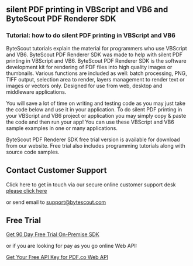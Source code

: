## silent PDF printing in VBScript and VB6 and ByteScout PDF Renderer SDK

### Tutorial: how to do silent PDF printing in VBScript and VB6

ByteScout tutorials explain the material for programmers who use VBScript and VB6. ByteScout PDF Renderer SDK was made to help with silent PDF printing in VBScript and VB6. ByteScout PDF Renderer SDK is the software development kit for rendering of PDF files into high quality images or thumbnails. Various functions are included as well: batch processing, PNG, TIFF output, selection area to render, layers management to render text or images or vectors only. Designed for use from web, desktop and middleware applications.

You will save a lot of time on writing and testing code as you may just take the code below and use it in your application. To do silent PDF printing in your VBScript and VB6 project or application you may simply copy & paste the code and then run your app! You can use these VBScript and VB6 sample examples in one or many applications.

ByteScout PDF Renderer SDK free trial version is available for download from our website. Free trial also includes programming tutorials along with source code samples.

## Contact Customer Support

Click here to get in touch via our secure online customer support desk [please click here](https://bytescout.zendesk.com/hc/en-us/requests/new?subject=ByteScout%20PDF%20Renderer%20SDK%20Question)

or send email to [support@bytescout.com](mailto:support@bytescout.com?subject=ByteScout%20PDF%20Renderer%20SDK%20Question) 

## Free Trial

[Get 90 Day Free Trial On-Premise SDK](https://bytescout.com/download/web-installer?utm_source=github-readme)

or if you are looking for pay as you go online Web API:

[Get Your Free API Key for PDF.co Web API](https://pdf.co/documentation/api?utm_source=github-readme)